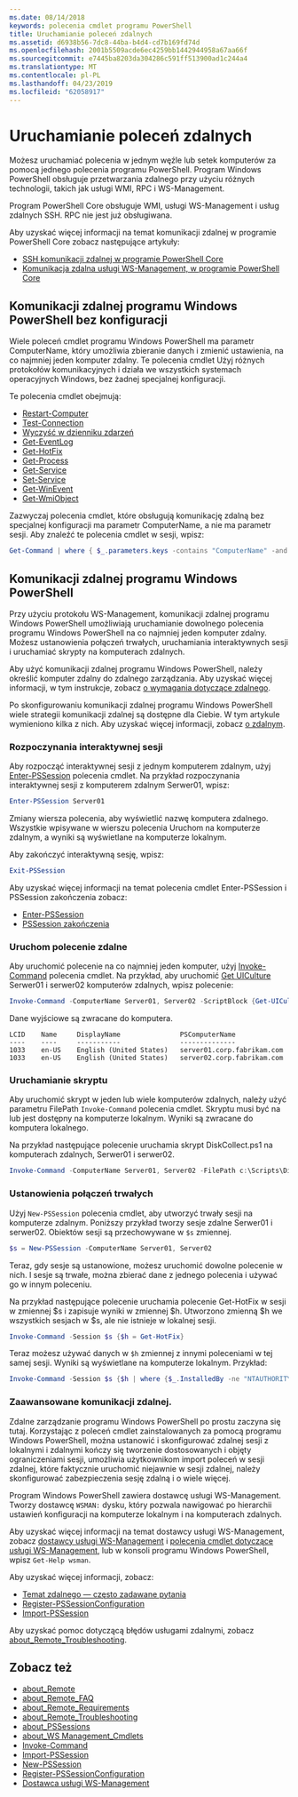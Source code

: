 ```yaml
---
ms.date: 08/14/2018
keywords: polecenia cmdlet programu PowerShell
title: Uruchamianie poleceń zdalnych
ms.assetid: d6938b56-7dc8-44ba-b4d4-cd7b169fd74d
ms.openlocfilehash: 2001b5509acde6ec4259bb1442944958a67aa66f
ms.sourcegitcommit: e7445ba8203da304286c591ff513900ad1c244a4
ms.translationtype: MT
ms.contentlocale: pl-PL
ms.lasthandoff: 04/23/2019
ms.locfileid: "62058917"
---
```

# <a name="running-remote-commands"></a>Uruchamianie poleceń zdalnych

Możesz uruchamiać polecenia w jednym węźle lub setek komputerów za pomocą jednego polecenia programu PowerShell. Program Windows PowerShell obsługuje przetwarzania zdalnego przy użyciu różnych technologii, takich jak usługi WMI, RPC i WS-Management.

Program PowerShell Core obsługuje WMI, usługi WS-Management i usług zdalnych SSH. RPC nie jest już obsługiwana.

Aby uzyskać więcej informacji na temat komunikacji zdalnej w programie PowerShell Core zobacz następujące artykuły:

- [SSH komunikacji zdalnej w programie PowerShell Core][ssh-remoting]
- [Komunikacja zdalna usługi WS-Management, w programie PowerShell Core][wsman-remoting]

## <a name="windows-powershell-remoting-without-configuration"></a>Komunikacji zdalnej programu Windows PowerShell bez konfiguracji

Wiele poleceń cmdlet programu Windows PowerShell ma parametr ComputerName, który umożliwia zbieranie danych i zmienić ustawienia, na co najmniej jeden komputer zdalny. Te polecenia cmdlet Użyj różnych protokołów komunikacyjnych i działa we wszystkich systemach operacyjnych Windows, bez żadnej specjalnej konfiguracji.

Te polecenia cmdlet obejmują:

- [Restart-Computer](/powershell/module/microsoft.powershell.management/restart-computer)
- [Test-Connection](/powershell/module/microsoft.powershell.management/test-connection)
- [Wyczyść w dzienniku zdarzeń](/powershell/module/microsoft.powershell.management/clear-eventlog)
- [Get-EventLog](/powershell/module/microsoft.powershell.management/get-eventlog)
- [Get-HotFix](/powershell/module/microsoft.powershell.management/get-hotfix)
- [Get-Process](/powershell/module/microsoft.powershell.management/get-process)
- [Get-Service](/powershell/module/microsoft.powershell.management/get-service)
- [Set-Service](/powershell/module/microsoft.powershell.management/set-service)
- [Get-WinEvent](/powershell/module/microsoft.powershell.diagnostics/get-winevent)
- [Get-WmiObject](/powershell/module/microsoft.powershell.management/get-wmiobject)

Zazwyczaj polecenia cmdlet, które obsługują komunikację zdalną bez specjalnej konfiguracji ma parametr ComputerName, a nie ma parametr sesji. Aby znaleźć te polecenia cmdlet w sesji, wpisz:

```powershell
Get-Command | where { $_.parameters.keys -contains "ComputerName" -and $_.parameters.keys -notcontains "Session"}
```

## <a name="windows-powershell-remoting"></a>Komunikacji zdalnej programu Windows PowerShell

Przy użyciu protokołu WS-Management, komunikacji zdalnej programu Windows PowerShell umożliwiają uruchamianie dowolnego polecenia programu Windows PowerShell na co najmniej jeden komputer zdalny. Możesz ustanowienia połączeń trwałych, uruchamiania interaktywnych sesji i uruchamiać skrypty na komputerach zdalnych.

Aby użyć komunikacji zdalnej programu Windows PowerShell, należy określić komputer zdalny do zdalnego zarządzania.
Aby uzyskać więcej informacji, w tym instrukcje, zobacz [o wymagania dotyczące zdalnego](/powershell/module/microsoft.powershell.core/about/about_remote_requirements).

Po skonfigurowaniu komunikacji zdalnej programu Windows PowerShell wiele strategii komunikacji zdalnej są dostępne dla Ciebie.
W tym artykule wymieniono kilka z nich. Aby uzyskać więcej informacji, zobacz [o zdalnym](/powershell/module/microsoft.powershell.core/about/about_remote).

### <a name="start-an-interactive-session"></a>Rozpoczynania interaktywnej sesji

Aby rozpocząć interaktywnej sesji z jednym komputerem zdalnym, użyj [Enter-PSSession](/powershell/module/microsoft.powershell.core/enter-pssession) polecenia cmdlet.
Na przykład rozpoczynania interaktywnej sesji z komputerem zdalnym Serwer01, wpisz:

```powershell
Enter-PSSession Server01
```

Zmiany wiersza polecenia, aby wyświetlić nazwę komputera zdalnego. Wszystkie wpisywane w wierszu polecenia Uruchom na komputerze zdalnym, a wyniki są wyświetlane na komputerze lokalnym.

Aby zakończyć interaktywną sesję, wpisz:

```powershell
Exit-PSSession
```

Aby uzyskać więcej informacji na temat polecenia cmdlet Enter-PSSession i PSSession zakończenia zobacz:

- [Enter-PSSession](/powershell/module/microsoft.powershell.core/enter-pssession)
- [PSSession zakończenia](/powershell/module/microsoft.powershell.core/exit-pssession)

### <a name="run-a-remote-command"></a>Uruchom polecenie zdalne

Aby uruchomić polecenie na co najmniej jeden komputer, użyj [Invoke-Command](/powershell/module/microsoft.powershell.core/invoke-command) polecenia cmdlet. Na przykład, aby uruchomić [Get UICulture](/powershell/module/microsoft.powershell.utility/get-uiculture) Serwer01 i serwer02 komputerów zdalnych, wpisz polecenie:

```powershell
Invoke-Command -ComputerName Server01, Server02 -ScriptBlock {Get-UICulture}
```

Dane wyjściowe są zwracane do komputera.

```output
LCID    Name     DisplayName               PSComputerName
----    ----     -----------               --------------
1033    en-US    English (United States)   server01.corp.fabrikam.com
1033    en-US    English (United States)   server02.corp.fabrikam.com
```

### <a name="run-a-script"></a>Uruchamianie skryptu

Aby uruchomić skrypt w jeden lub wiele komputerów zdalnych, należy użyć parametru FilePath `Invoke-Command` polecenia cmdlet. Skryptu musi być na lub jest dostępny na komputerze lokalnym. Wyniki są zwracane do komputera lokalnego.

Na przykład następujące polecenie uruchamia skrypt DiskCollect.ps1 na komputerach zdalnych, Serwer01 i serwer02.

```powershell
Invoke-Command -ComputerName Server01, Server02 -FilePath c:\Scripts\DiskCollect.ps1
```

### <a name="establish-a-persistent-connection"></a>Ustanowienia połączeń trwałych

Użyj `New-PSSession` polecenia cmdlet, aby utworzyć trwały sesji na komputerze zdalnym. Poniższy przykład tworzy sesje zdalne Serwer01 i serwer02. Obiektów sesji są przechowywane w `$s` zmiennej.

```powershell
$s = New-PSSession -ComputerName Server01, Server02
```

Teraz, gdy sesje są ustanowione, możesz uruchomić dowolne polecenie w nich. I sesje są trwałe, można zbierać dane z jednego polecenia i używać go w innym poleceniu.

Na przykład następujące polecenie uruchamia polecenie Get-HotFix w sesji w zmiennej $s i zapisuje wyniki w zmiennej $h. Utworzono zmienną $h we wszystkich sesjach w $s, ale nie istnieje w lokalnej sesji.

```powershell
Invoke-Command -Session $s {$h = Get-HotFix}
```

Teraz możesz używać danych w `$h` zmiennej z innymi poleceniami w tej samej sesji. Wyniki są wyświetlane na komputerze lokalnym. Przykład:

```powershell
Invoke-Command -Session $s {$h | where {$_.InstalledBy -ne "NTAUTHORITY\SYSTEM"}}
```

### <a name="advanced-remoting"></a>Zaawansowane komunikacji zdalnej.

Zdalne zarządzanie programu Windows PowerShell po prostu zaczyna się tutaj. Korzystając z poleceń cmdlet zainstalowanych za pomocą programu Windows PowerShell, można ustanowić i skonfigurować zdalnej sesji z lokalnymi i zdalnymi kończy się tworzenie dostosowanych i objęty ograniczeniami sesji, umożliwia użytkownikom import poleceń w sesji zdalnej, które faktycznie uruchomić niejawnie w sesji zdalnej, należy skonfigurować zabezpieczenia sesję zdalną i o wiele więcej.

Program Windows PowerShell zawiera dostawcę usługi WS-Management. Tworzy dostawcę `WSMAN:` dysku, który pozwala nawigować po hierarchii ustawień konfiguracji na komputerze lokalnym i na komputerach zdalnych.

Aby uzyskać więcej informacji na temat dostawcy usługi WS-Management, zobacz [dostawcy usługi WS-Management](https://technet.microsoft.com/library/dd819476.aspx) i [polecenia cmdlet dotyczące usługi WS-Management](/powershell/module/microsoft.powershell.core/about/about_ws-management_cmdlets), lub w konsoli programu Windows PowerShell, wpisz `Get-Help wsman`.

Aby uzyskać więcej informacji, zobacz:

- [Temat zdalnego — często zadawane pytania](https://technet.microsoft.com/library/dd315359.aspx)
- [Register-PSSessionConfiguration](https://go.microsoft.com/fwlink/?LinkId=821508)
- [Import-PSSession](https://go.microsoft.com/fwlink/?LinkId=821821)

Aby uzyskać pomoc dotyczącą błędów usługami zdalnymi, zobacz [about_Remote_Troubleshooting](https://technet.microsoft.com/library/dd347642.aspx).

## <a name="see-also"></a>Zobacz też

- [about_Remote](https://technet.microsoft.com/library/9b4a5c87-9162-4adf-bdfe-fbc80b9b8970)
- [about_Remote_FAQ](https://technet.microsoft.com/library/e23702fd-9415-4a98-9975-390a4d3adc42)
- [about_Remote_Requirements](https://technet.microsoft.com/library/da213949-134c-4741-b307-81f4492ba1bd)
- [about_Remote_Troubleshooting](https://technet.microsoft.com/library/2f890148-8578-49ed-85ea-79a489dd6317)
- [about_PSSessions](https://technet.microsoft.com/library/7a9b4e0e-fa1b-47b0-92f6-6e2995d70acb)
- [about_WS Management_Cmdlets](https://technet.microsoft.com/library/6ed3370a-ea10-45a5-9493-696aeace27ed)
- [Invoke-Command](/powershell/module/microsoft.powershell.core/invoke-command)
- [Import-PSSession](https://go.microsoft.com/fwlink/?LinkId=821821)
- [New-PSSession](https://go.microsoft.com/fwlink/?LinkId=821498)
- [Register-PSSessionConfiguration](https://go.microsoft.com/fwlink/?LinkId=821508)
- [Dostawca usługi WS-Management](https://technet.microsoft.com/library/66fe1241-e08f-49ca-832f-a84c33ca8735)

[wsman-remoting]: WSMan-Remoting-in-PowerShell-Core.md
[ssh-remoting]: SSH-Remoting-in-PowerShell-Core.md